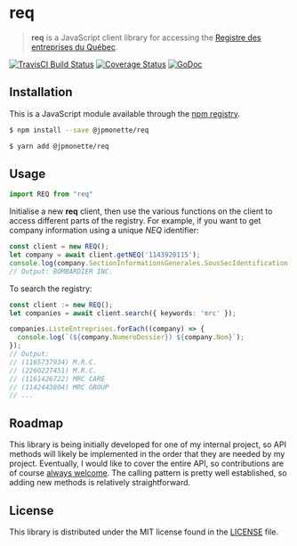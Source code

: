 # req

> **req** is a JavaScript client library for accessing the [Registre des entreprises du Québec](http://www.registreentreprises.gouv.qc.ca/en/default.aspx).

[![TravisCI Build Status](https://travis-ci.org/jpmonette/req-ts.svg)](https://travis-ci.org/jpmonette/req-ts) [![Coverage Status](https://coveralls.io/repos/jpmonette/req-ts/badge.svg?branch=master&service=github)](https://coveralls.io/github/jpmonette/req-ts?branch=master) [![GoDoc](https://godoc.org/github.com/jpmonette/req-ts?status.svg)](https://godoc.org/github.com/jpmonette/req-ts)

## Installation

This is a JavaScript module available through the [npm registry](https://www.npmjs.com/).

```sh
$ npm install --save @jpmonette/req
```

```sh
$ yarn add @jpmonette/req
```

## Usage

```js
import REQ from "req"
```

Initialise a new **req** client, then use the various functions on the client to access different parts of the registry. For example, if you want to get company information using a unique *NEQ* identifier:

```ts
const client = new REQ();
let company = await client.getNEQ('1143920115');
console.log(company.SectionInformationsGenerales.SousSecIdentification.NomEntreprise)
// Output: BOMBARDIER INC.
```

To search the registry:

```ts
const client := new REQ();
let companies = await client.search({ keywords: 'mrc' });

companies.ListeEntreprises.forEach((company) => {
  console.log(`(${company.NumeroDossier}) ${company.Nom}`);
});
// Output:
// (1165737934) M.R.C.
// (2260227451) M.R.C.
// (1161426722) MRC CARE
// (1142443804) MRC GROUP
// ...
```

## Roadmap

This library is being initially developed for one of my internal project,
so API methods will likely be implemented in the order that they are
needed by my project. Eventually, I would like to cover the entire API,
so contributions are of course [always welcome][contributing]. The
calling pattern is pretty well established, so adding new methods is relatively
straightforward.

[contributing]: CONTRIBUTING.md


## License

This library is distributed under the MIT license found in the [LICENSE](./LICENSE)
file.